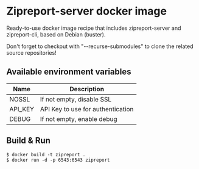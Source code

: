 # Zipreport-server docker image

Ready-to-use docker image recipe that includes zipreport-server and zipreport-cli, based on Debian (buster).

Don't forget to checkout with "--recurse-submodules" to clone the related source repositories!



## Available environment variables

|Name|Description|
|---|---|
|NOSSL| If not empty, disable SSL|
|API_KEY| API Key to use for authentication|
|DEBUG| If not empty, enable debug|

## Build & Run

```shell script
$ docker build -t zipreport .
$ docker run -d -p 6543:6543 zipreport
```